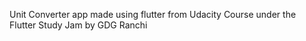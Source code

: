 Unit Converter app made using flutter from Udacity Course under the Flutter Study Jam by GDG Ranchi
